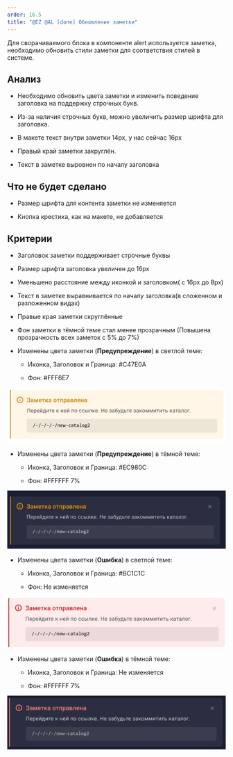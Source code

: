 ```yaml
---
order: 16.5
title: "@EZ @AL [done] Обновление заметки"
---
```


Для сворачиваемого блока в компоненте alert используется заметка, необходимо обновить стили заметки для соответствия стилей в системе.

## Анализ

-  Необходимо обновить цвета заметки и изменить поведение заголовка на поддержку строчных букв.

-  Из-за наличия строчных букв, можно увеличить размер шрифта для заголовка.

-  В макете текст внутри заметки 14px, у нас сейчас 16px

-  Правый край заметки закруглён.

-  Текст в заметке выровнен по началу заголовка

## Что не будет сделано

-  Размер шрифта для контента заметки не изменяется

-  Кнопка крестика, как на макете, не добавляется

## Критерии

-  Заголовок заметки поддерживает строчные буквы

-  Размер шрифта заголовка увеличен до 16px

-  Уменьшено расстояние между иконкой и заголовком( с 16px до 8px)

-  Текст в заметке выравнивается по началу заголовка(в сложенном и разложенном видах)

-  Правые края заметки скруглённые

-  Фон заметки в тёмной теме стал менее прозрачным (Повышена прозрачность всех заметок с 5% до 7%)

-  Изменены цвета заметки (**Предупреждение**) в светлой теме:

   -  Иконка, Заголовок и Граница: #C47E0A

   -  Фон: #FFF6E7

![](./ez-razrabotka-komponenta-alert-7.png)

-  Изменены цвета заметки (**Предупреждение**) в тёмной теме:

   -  Иконка, Заголовок и Граница: #EC980C

   -  Фон: #FFFFFF 7%

![](./ez-al-obnovlenie-zametki.png)

-  Изменены цвета заметки (**Ошибка**) в светлой теме:

   -  Иконка, Заголовок и Граница: #BC1C1C

   -  Фон: Не изменяется

![](./ez-al-obnovlenie-zametki-2.png)

-  Изменены цвета заметки (**Ошибка**) в тёмной теме:

   -  Иконка, Заголовок и Граница: Не изменяется

   -  Фон: #FFFFFF 7%

![](./ez-al-obnovlenie-zametki-3.png)
